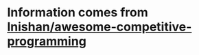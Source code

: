 # Information comes from [lnishan/awesome-competitive-programming](https://github.com/lnishan/awesome-competitive-programming)

